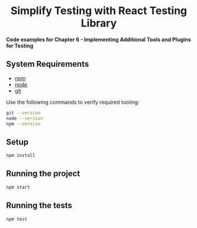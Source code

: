 <div>
  <h1 align="center">Simplify Testing with React Testing Library
  </h1>
  <strong> 
  Code examples for Chapter 6 - Implementing Additional Tools and Plugins for Testing  
</strong>
</div>

## System Requirements

- [npm](https://www.npmjs.com/)
- [node](https://nodejs.org)
- [git](https://git-scm.com/)

Use the following commands to verify required tooling:

```bash
git --version
node --version
npm --version
```

## Setup

```bash
npm install
```

## Running the project

```bash
npm start
```

## Running the tests

```bash
npm test
```
